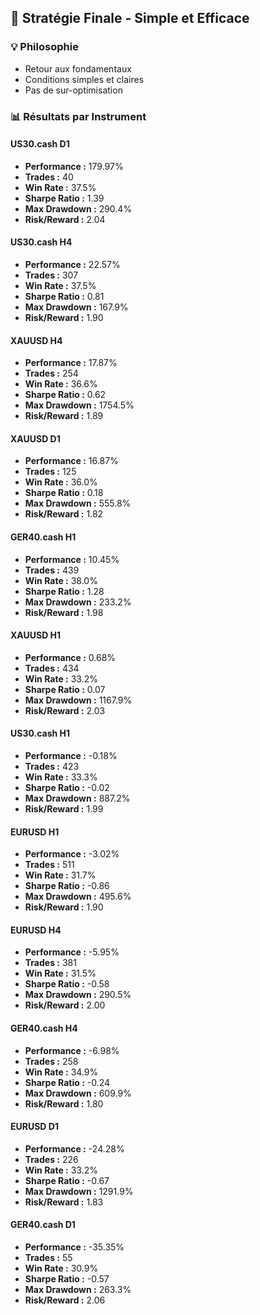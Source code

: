 ## 🎯 Stratégie Finale - Simple et Efficace

### 💡 Philosophie
- Retour aux fondamentaux
- Conditions simples et claires
- Pas de sur-optimisation

### 📊 Résultats par Instrument

#### US30.cash D1
- **Performance :** 179.97%
- **Trades :** 40
- **Win Rate :** 37.5%
- **Sharpe Ratio :** 1.39
- **Max Drawdown :** 290.4%
- **Risk/Reward :** 2.04

#### US30.cash H4
- **Performance :** 22.57%
- **Trades :** 307
- **Win Rate :** 37.5%
- **Sharpe Ratio :** 0.81
- **Max Drawdown :** 167.9%
- **Risk/Reward :** 1.90

#### XAUUSD H4
- **Performance :** 17.87%
- **Trades :** 254
- **Win Rate :** 36.6%
- **Sharpe Ratio :** 0.62
- **Max Drawdown :** 1754.5%
- **Risk/Reward :** 1.89

#### XAUUSD D1
- **Performance :** 16.87%
- **Trades :** 125
- **Win Rate :** 36.0%
- **Sharpe Ratio :** 0.18
- **Max Drawdown :** 555.8%
- **Risk/Reward :** 1.82

#### GER40.cash H1
- **Performance :** 10.45%
- **Trades :** 439
- **Win Rate :** 38.0%
- **Sharpe Ratio :** 1.28
- **Max Drawdown :** 233.2%
- **Risk/Reward :** 1.98

#### XAUUSD H1
- **Performance :** 0.68%
- **Trades :** 434
- **Win Rate :** 33.2%
- **Sharpe Ratio :** 0.07
- **Max Drawdown :** 1167.9%
- **Risk/Reward :** 2.03

#### US30.cash H1
- **Performance :** -0.18%
- **Trades :** 423
- **Win Rate :** 33.3%
- **Sharpe Ratio :** -0.02
- **Max Drawdown :** 887.2%
- **Risk/Reward :** 1.99

#### EURUSD H1
- **Performance :** -3.02%
- **Trades :** 511
- **Win Rate :** 31.7%
- **Sharpe Ratio :** -0.86
- **Max Drawdown :** 495.6%
- **Risk/Reward :** 1.90

#### EURUSD H4
- **Performance :** -5.95%
- **Trades :** 381
- **Win Rate :** 31.5%
- **Sharpe Ratio :** -0.58
- **Max Drawdown :** 290.5%
- **Risk/Reward :** 2.00

#### GER40.cash H4
- **Performance :** -6.98%
- **Trades :** 258
- **Win Rate :** 34.9%
- **Sharpe Ratio :** -0.24
- **Max Drawdown :** 609.9%
- **Risk/Reward :** 1.80

#### EURUSD D1
- **Performance :** -24.28%
- **Trades :** 226
- **Win Rate :** 33.2%
- **Sharpe Ratio :** -0.67
- **Max Drawdown :** 1291.9%
- **Risk/Reward :** 1.83

#### GER40.cash D1
- **Performance :** -35.35%
- **Trades :** 55
- **Win Rate :** 30.9%
- **Sharpe Ratio :** -0.57
- **Max Drawdown :** 263.3%
- **Risk/Reward :** 2.06

